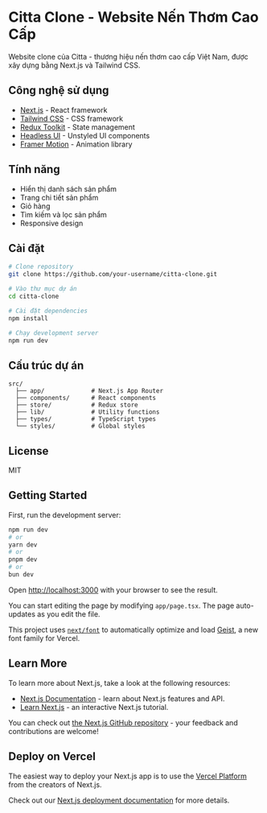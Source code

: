 # Citta Clone - Website Nến Thơm Cao Cấp

Website clone của Citta - thương hiệu nến thơm cao cấp Việt Nam, được xây dựng bằng Next.js và Tailwind CSS.

## Công nghệ sử dụng

- [Next.js](https://nextjs.org/) - React framework
- [Tailwind CSS](https://tailwindcss.com/) - CSS framework
- [Redux Toolkit](https://redux-toolkit.js.org/) - State management
- [Headless UI](https://headlessui.com/) - Unstyled UI components
- [Framer Motion](https://www.framer.com/motion/) - Animation library

## Tính năng

- Hiển thị danh sách sản phẩm
- Trang chi tiết sản phẩm
- Giỏ hàng
- Tìm kiếm và lọc sản phẩm
- Responsive design

## Cài đặt

```bash
# Clone repository
git clone https://github.com/your-username/citta-clone.git

# Vào thư mục dự án
cd citta-clone

# Cài đặt dependencies
npm install

# Chạy development server
npm run dev
```

## Cấu trúc dự án

```
src/
  ├── app/             # Next.js App Router
  ├── components/      # React components
  ├── store/           # Redux store
  ├── lib/             # Utility functions
  ├── types/           # TypeScript types
  └── styles/          # Global styles
```

## License

MIT

## Getting Started

First, run the development server:

```bash
npm run dev
# or
yarn dev
# or
pnpm dev
# or
bun dev
```

Open [http://localhost:3000](http://localhost:3000) with your browser to see the result.

You can start editing the page by modifying `app/page.tsx`. The page auto-updates as you edit the file.

This project uses [`next/font`](https://nextjs.org/docs/app/building-your-application/optimizing/fonts) to automatically optimize and load [Geist](https://vercel.com/font), a new font family for Vercel.

## Learn More

To learn more about Next.js, take a look at the following resources:

- [Next.js Documentation](https://nextjs.org/docs) - learn about Next.js features and API.
- [Learn Next.js](https://nextjs.org/learn) - an interactive Next.js tutorial.

You can check out [the Next.js GitHub repository](https://github.com/vercel/next.js) - your feedback and contributions are welcome!

## Deploy on Vercel

The easiest way to deploy your Next.js app is to use the [Vercel Platform](https://vercel.com/new?utm_medium=default-template&filter=next.js&utm_source=create-next-app&utm_campaign=create-next-app-readme) from the creators of Next.js.

Check out our [Next.js deployment documentation](https://nextjs.org/docs/app/building-your-application/deploying) for more details.
